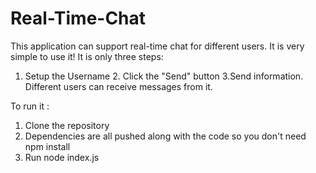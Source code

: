 # Real-Time-Chat
This application can support real-time chat for different users.
It is very simple to use it! It is only three steps: 
1. Setup the Username 2. Click the "Send" button 3.Send information.
Different users can receive messages from it.

To run it :
1. Clone the repository
2. Dependencies are all pushed along with the code so you don't need npm install
3. Run node index.js
